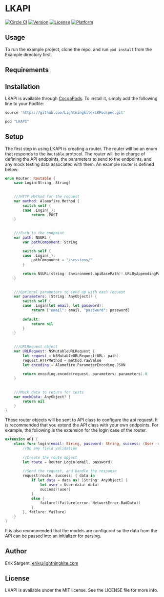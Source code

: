 # LKAPI

[![Circle CI](https://circleci.com/gh/lightningkite/LKAPI.svg?style=svg)](https://circleci.com/gh/lightningkite/LKAPI)
[![Version](https://img.shields.io/cocoapods/v/LKAPI.svg?style=flat)](http://cocoapods.org/pods/LKAPI)
[![License](https://img.shields.io/cocoapods/l/LKAPI.svg?style=flat)](http://cocoapods.org/pods/LKAPI)
[![Platform](https://img.shields.io/cocoapods/p/LKAPI.svg?style=flat)](http://cocoapods.org/pods/LKAPI)

## Usage

To run the example project, clone the repo, and run `pod install` from the Example directory first.

## Requirements

## Installation

LKAPI is available through [CocoaPods](http://cocoapods.org). To install
it, simply add the following line to your Podfile:

```ruby
source 'https://github.com/Lightningkite/LKPodspec.git'

pod "LKAPI"
```

## Setup

The first step in using LKAPI is creating a router. The router will be an enum that responds to the `Routable` protocol. The router will be in charge of defining the API endpoints, the parameters to send to the endpoints, and any mock testing data associated with them. An example router is defined below:

```swift
enum Router: Routable {
    case Login(String, String)
    
    
    ///HTTP Method for the request
    var method: Alamofire.Method {
        switch self {
        case .Login(_):
            return .POST
    }
    
    
    ///Path to the endpoint
    var path: NSURL {
        var pathComponent: String

        switch self {
        case .Login(_):
            pathComponent = "/sessions/"
        }
        
        return NSURL(string: Environment.apiBasePath)!.URLByAppendingPathComponent(pathComponent)
    }
    
    
    ///Optional parameters to send up with each request
    var parameters: [String: AnyObject]? {
        switch self {
        case .Login(let email, let password):
            return ["email": email, "password": password]
        
        default:
            return nil
        }
    }
    
    
    ///URLRequest object
    var URLRequest: NSMutableURLRequest {
        let request = NSMutableURLRequest(URL: path)
        request.HTTPMethod = method.rawValue
        let encoding = Alamofire.ParameterEncoding.JSON
        
        return encoding.encode(request, parameters: parameters).0
    }
    
    
    ///Mock data to return for tests
    var mockData: AnyObject? {
    	return nil
    }
}

```

These router objects will be sent to API class to configure the api request. It is recommended that you extend the API class with your own endpoints. For example, the following is the extension for the login case of the router.

```swift
extension API {
    class func login(email: String, password: String, success: (User -> ())?, failure: failureCallback?) {
        //Do any field validation
        
        //Create the route object
        let route = Router.Login(email, password)
        
        //Send the request, and handle the response
        request(route, success: { data in
            if let data = data as? [String: AnyObject] {
                let user = User(data: data)
                success?(user)
            }
            else {
                failure?(Failure(error: NetworkError.BadData))
            }
        }, failure: failure)
    }
}
```

It is also recommended that the models are configured so the data from the API can be passed into an initializer for parsing.



## Author

Erik Sargent, erik@lightningkite.com

## License

LKAPI is available under the MIT license. See the LICENSE file for more info.
